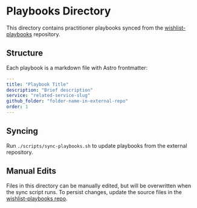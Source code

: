 # Playbooks Directory

This directory contains practitioner playbooks synced from the [wishlist-playbooks](https://github.com/oss-wishlist/wishlist-playbooks) repository.

## Structure

Each playbook is a markdown file with Astro frontmatter:

```yaml
---
title: "Playbook Title"
description: "Brief description"
service: "related-service-slug"
github_folder: "folder-name-in-external-repo"
order: 1
---
```

## Syncing

Run `./scripts/sync-playbooks.sh` to update playbooks from the external repository.

## Manual Edits

Files in this directory can be manually edited, but will be overwritten when the sync script runs.
To persist changes, update the source files in the [wishlist-playbooks repo](https://github.com/oss-wishlist/wishlist-playbooks).
